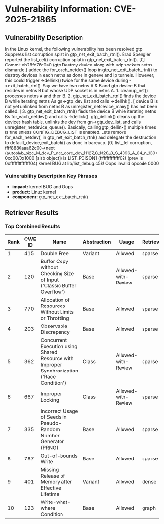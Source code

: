 # Vulnerability Information: CVE-2025-21865

## Vulnerability Description
In the Linux kernel, the following vulnerability has been resolved gtp Suppress list corruption splat in gtp_net_exit_batch_rtnl(). Brad Spengler reported the list_del() corruption splat in gtp_net_exit_batch_rtnl(). [0] Commit eb28fd76c0a0 (gtp Destroy device along with udp sockets netns dismantle.) added the for_each_netdev() loop in gtp_net_exit_batch_rtnl() to destroy devices in each netns as done in geneve and ip tunnels. However, this could trigger ->dellink() twice for the same device during ->exit_batch_rtnl(). Say we have two netns A & B and gtp device B that resides in netns B but whose UDP socket is in netns A. 1. cleanup_net() processes netns A and then B. 2. gtp_net_exit_batch_rtnl() finds the device B while iterating netns As gn->gtp_dev_list and calls ->dellink(). [ device B is not yet unlinked from netns B as unregister_netdevice_many() has not been called. ] 3. gtp_net_exit_batch_rtnl() finds the device B while iterating netns Bs for_each_netdev() and calls ->dellink(). gtp_dellink() cleans up the devices hash table, unlinks the dev from gn->gtp_dev_list, and calls unregister_netdevice_queue(). Basically, calling gtp_dellink() multiple times is fine unless CONFIG_DEBUG_LIST is enabled. Lets remove for_each_netdev() in gtp_net_exit_batch_rtnl() and delegate the destruction to default_device_exit_batch() as done in bareudp. [0] list_del corruption, ffff8880aaa62c00->next (autoslab_size_M_dev_P_net_core_dev_11127_8_1328_8_S_4096_A_64_n_139+0xc00/0x1000 [slab object]) is LIST_POISON1 (ffffffffffffff02) (prev is 0xffffffffffffff04) kernel BUG at lib/list_debug.c58! Oops invalid opcode 0000

### Vulnerability Description Key Phrases
- **impact:** kernel BUG and Oops
- **product:** Linux kernel
- **component:** gtp_net_exit_batch_rtnl()

## Retriever Results

### Top Combined Results

| Rank | CWE ID | Name | Abstraction | Usage  | Retrievers | Individual Scores |
|------|--------|------|-------------|-------|------------|-------------------|
| 1 | 415 | Double Free | Variant | Allowed | sparse | 0.264 |
| 2 | 120 | Buffer Copy without Checking Size of Input ('Classic Buffer Overflow') | Base | Allowed-with-Review | sparse | 0.262 |
| 3 | 770 | Allocation of Resources Without Limits or Throttling | Base | Allowed | sparse | 0.258 |
| 4 | 203 | Observable Discrepancy | Base | Allowed | sparse | 0.257 |
| 5 | 362 | Concurrent Execution using Shared Resource with Improper Synchronization ('Race Condition') | Class | Allowed-with-Review | sparse | 0.257 |
| 6 | 667 | Improper Locking | Class | Allowed-with-Review | sparse | 0.248 |
| 7 | 335 | Incorrect Usage of Seeds in Pseudo-Random Number Generator (PRNG) | Base | Allowed | sparse | 0.247 |
| 8 | 787 | Out-of-bounds Write | Base | Allowed | sparse | 0.245 |
| 9 | 401 | Missing Release of Memory after Effective Lifetime | Variant | Allowed | dense | 0.531 |
| 10 | 123 | Write-what-where Condition | Base | Allowed | graph | 0.003 |

